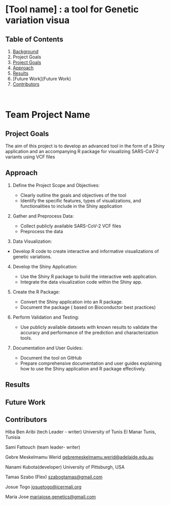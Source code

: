 # [Tool name] : a tool for Genetic variation visua

## Table of Contents

1. [Background](#Background)
2. Project Goals
3. [Project Goals](#Implementation-and-Operation)
4. [Approach](Approach)
5. [Results](Results)
6. [Future Work](Future Work)
7. [Contributors](#Contributors)
<br>

# Team Project Name


## Project Goals
The aim of this project is to develop an advanced tool in the form of a Shiny application and an accompanying R package for visualizing SARS-CoV-2 variants using VCF files

## Approach

1. Define the Project Scope and Objectives:
   - Clearly outline the goals and objectives of the tool 
   - Identify the specific features, types of visualizations, and functionalities to include in the Shiny application

2. Gather and Preprocess Data:
   - Collect publicly available SARS-CoV-2 VCF files 
   - Preprocess the data 

3.  Data Visualization:
   - Develop R code to create interactive and informative visualizations of genetic variations.

4. Develop the Shiny Application:
   - Use the Shiny R package to build the interactive web application.
   - Integrate the data visualization code within the Shiny app.

5. Create the R Package:
   - Convert the Shiny application into an R package.
   - Document the package ( based on Bioconductor best practices)

6. Perform Validation and Testing:
   - Use publicly available datasets with known results to validate the accuracy and performance of the prediction and characterization tools.


7. Documentation and User Guides:
   - Document the tool on GitHub
   - Prepare comprehensive documentation and user guides explaining how to use the Shiny application and R package effectively.


## Results

## Future Work

## Contributors

Hiba Ben Aribi (tech Leader - writer)
University of Tunis El Manar Tunis, Tunisia

Sami Fattouch 
(team leader- writer)

Gebre Meskelmamu Werid
gebremeskelmamu.werid@adelaide.edu.au


Nanami Kubota(developer)
University of Pittsburgh, USA


Tamas Szabo
(Flex)
szabogtamas@gmail.com

Josue Togo
josuetogo@icermali.org


Maria Jose
mariajose.genetics@gmail.com





